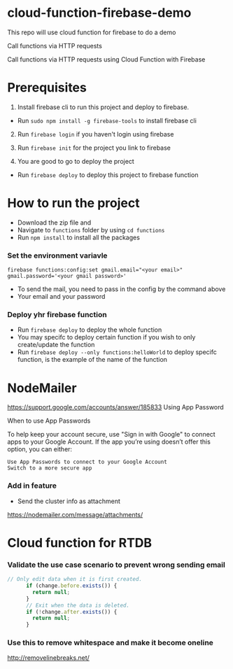 # cloud-function-firebase-demo
This repo will use cloud function for firebase to do a demo

Call functions via HTTP requests

Call functions via HTTP requests using Cloud Function with Firebase

# Prerequisites
1. Install firebase cli to run this project and deploy to firebase.
- Run `sudo npm install -g firebase-tools` to install firebase cli

2. Run `firebase login` if you haven't login using firebase

3. Run `firebase init` for the project you link to firebase

4. You are good to go to deploy the project
- Run `firebase deploy` to deploy this project to firebase function


# How to run the project
- Download the zip file and 
- Navigate to `functions` folder by using `cd functions`
- Run `npm install` to install all the packages

### Set the environment variavle
```
firebase functions:config:set gmail.email="<your email>" gmail.password='<your gmail password>'
```
- To send the mail, you need to pass in the config by the command above
- Your email and your password 

### Deploy yhr firebase function
- Run `firebase deploy` to deploy the whole function
- You may specifc to deploy certain function if you wish to only create/update the function
- Run `firebase deploy --only functions:helloWorld` to deploy specifc function, <helloWorld> is the example of the name of the function


# NodeMailer
https://support.google.com/accounts/answer/185833
Using App Password

When to use App Passwords

To help keep your account secure, use "Sign in with Google" to connect apps to your Google Account. If the app you’re using doesn’t offer this option, you can either:

    Use App Passwords to connect to your Google Account
    Switch to a more secure app

### Add in feature
- Send the cluster info as attachment

https://nodemailer.com/message/attachments/


# Cloud function for RTDB 
### Validate the use case scenario to prevent wrong sending email

```js
// Only edit data when it is first created.
      if (change.before.exists()) {
        return null;
      }
      // Exit when the data is deleted.
      if (!change.after.exists()) {
        return null;
      }
```

### Use this to remove whitespace and make it become oneline
http://removelinebreaks.net/




